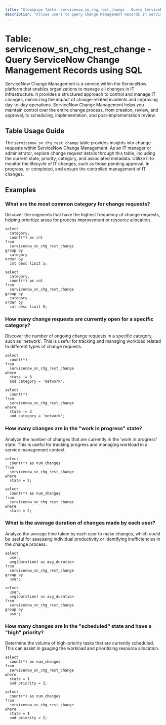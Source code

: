 ```yaml
---
title: "Steampipe Table: servicenow_sn_chg_rest_change - Query ServiceNow Change Management Records using SQL"
description: "Allows users to query Change Management Records in ServiceNow, specifically the details of change requests, providing insights into the lifecycle of IT changes."
---
```


# Table: servicenow_sn_chg_rest_change - Query ServiceNow Change Management Records using SQL

ServiceNow Change Management is a service within the ServiceNow platform that enables organizations to manage all changes in IT infrastructure. It provides a structured approach to control and manage IT changes, minimizing the impact of change-related incidents and improving day-to-day operations. ServiceNow Change Management helps you maintain control over the entire change process, from creation, review, and approval, to scheduling, implementation, and post-implementation review.

## Table Usage Guide

The `servicenow_sn_chg_rest_change` table provides insights into change requests within ServiceNow Change Management. As an IT manager or administrator, explore change request details through this table, including the current state, priority, category, and associated metadata. Utilize it to monitor the lifecycle of IT changes, such as those pending approval, in progress, or completed, and ensure the controlled management of IT changes.

## Examples

### What are the most common category for change requests?
Discover the segments that have the highest frequency of change requests, helping prioritize areas for process improvement or resource allocation.

```sql+postgres
select
  category,
  count(*) as cnt 
from
  servicenow_sn_chg_rest_change 
group by
  category 
order by
  cnt desc limit 5;
```

```sql+sqlite
select
  category,
  count(*) as cnt 
from
  servicenow_sn_chg_rest_change 
group by
  category 
order by
  cnt desc limit 5;
```

### How many change requests are currently open for a specific category?
Discover the number of ongoing change requests in a specific category, such as 'network'. This is useful for tracking and managing workload related to different types of change requests.

```sql+postgres
select
  count(*) 
from
  servicenow_sn_chg_rest_change 
where
  state != 3 
  and category = 'network';
```

```sql+sqlite
select
  count(*) 
from
  servicenow_sn_chg_rest_change 
where
  state != 3 
  and category = 'network';
```

### How many changes are in the "work in progress" state?
Analyze the number of changes that are currently in the 'work in progress' state. This is useful for tracking progress and managing workload in a service management context.

```sql+postgres
select
  count(*) as num_changes 
from
  servicenow_sn_chg_rest_change 
where
  state = 2;
```

```sql+sqlite
select
  count(*) as num_changes 
from
  servicenow_sn_chg_rest_change 
where
  state = 2;
```

### What is the average duration of changes made by each user?
Analyze the average time taken by each user to make changes, which could be useful for assessing individual productivity or identifying inefficiencies in the change process.

```sql+postgres
select
  user,
  avg(duration) as avg_duration 
from
  servicenow_sn_chg_rest_change 
group by
  user;
```

```sql+sqlite
select
  user,
  avg(duration) as avg_duration 
from
  servicenow_sn_chg_rest_change 
group by
  user;
```

### How many changes are in the "scheduled" state and have a "high" priority?
Determine the volume of high-priority tasks that are currently scheduled. This can assist in gauging the workload and prioritizing resource allocation.

```sql+postgres
select
  count(*) as num_changes 
from
  servicenow_sn_chg_rest_change 
where
  state = 1 
  and priority = 2;
```

```sql+sqlite
select
  count(*) as num_changes 
from
  servicenow_sn_chg_rest_change 
where
  state = 1 
  and priority = 2;
```